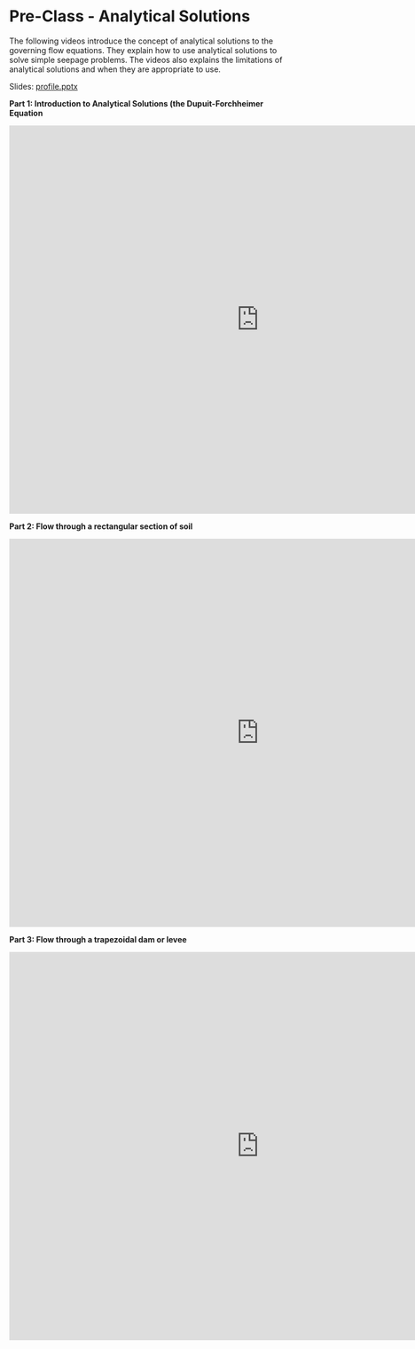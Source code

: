 # Pre-Class - Analytical Solutions

The following videos introduce the concept of analytical solutions to the governing flow equations. They explain how to use analytical solutions to solve simple seepage problems. The videos also explains the limitations of analytical solutions and when they are appropriate to use.

Slides: [profile.pptx](profile.pptx)

**Part 1: Introduction to Analytical Solutions (the Dupuit-Forchheimer Equation**

<iframe width="900" height="700" src="https://www.youtube.com/embed/QXNCor21bNE?si=LUySfvH7eYvcfKqm" title="YouTube video player" frameborder="0" allow="accelerometer; autoplay; clipboard-write; encrypted-media; gyroscope; picture-in-picture; web-share" referrerpolicy="strict-origin-when-cross-origin" allowfullscreen></iframe>

**Part 2: Flow through a rectangular section of soil**

<iframe width="900" height="700" src="https://www.youtube.com/embed/iJsiu28rOm4?si=tm5gCIaoIp7CuOOs" title="YouTube video player" frameborder="0" allow="accelerometer; autoplay; clipboard-write; encrypted-media; gyroscope; picture-in-picture; web-share" referrerpolicy="strict-origin-when-cross-origin" allowfullscreen></iframe>

**Part 3: Flow through a trapezoidal dam or levee**

<iframe width="900" height="700" src="https://www.youtube.com/embed/c6ua7diYfbY?si=RKH2f0v0az3fmp4R" title="YouTube video player" frameborder="0" allow="accelerometer; autoplay; clipboard-write; encrypted-media; gyroscope; picture-in-picture; web-share" referrerpolicy="strict-origin-when-cross-origin" allowfullscreen></iframe>
